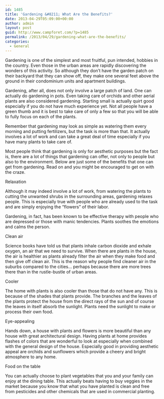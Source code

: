```yaml
---
id: 1485
title: 'Gardening &#8211; What Are the Benefits?'
date: 2013-04-29T05:09:00+00:00
author: admin
layout: post
guid: http://www.campforet.com/?p=1485
permalink: /2013/04/29/gardening-what-are-the-benefits/
categories:
  - General
---
```

Gardening is one of the simplest and most fruitful, pun intended, hobbies in the country. Even those in the urban areas are rapidly discovering the wonders of this activity. So although they don’t have the garden patch on their backyard that they can show off, they make one several feet above the ground in their condominium units and apartment buildings.

Gardening, after all, does not only involve a large patch of land. One can actually do gardening in pots. Even taking care of orchids and other aerial plants are also considered gardening. Starting small is actually quirt good especially if you do not have much experience yet. Not all people have a green thumb and it is best to take care of only a few so that you will be able to fully focus on each of the plants.

Remember that gardening may look as simple as watering them every morning and putting fertilizers, but the task is more than that. It actually involves a lot of work and can take a great deal of time especially if you have many plants to take care of.

Most people think that gardening is only for aesthetic purposes but the fact is, there are a lot of things that gardening can offer, not only to people but also to the environment. Below are just some of the benefits that one can get from gardening. Read on and you might be encouraged to get on with the craze.

Relaxation

Although it may indeed involve a lot of work, from watering the plants to cutting the unwanted shrubs in the surrounding areas, gardening relaxes people. This is especially true with people who are already used to the task and are simply enjoying the &#8220;flowers&#8221; of their labor.

Gardening, in fact, has been known to be effective therapy with people who are depressed or those with manic tendencies. Plants soothes the emotions and calms the person.

Clean air

Science books have told us that plants inhale carbon dioxide and exhale oxygen, an air that we need to survive. When there are plants in the house, the air is healthier as plants already filter the air when they make food and then give off clean air. This is the reason why people find cleaner air in the suburbs compared to the cities… perhaps because there are more trees there than in the rustle-bustle of urban areas.

Cooler

The home with plants is also cooler than those that do not have any. This is because of the shades that plants provide. The branches and the leaves of the plants protect the house from the direct rays of the sun and of course the leaves in itself absorb the sunlight. Plants need the sunlight to make or process their own food.

Eye-appealing

Hands down, a house with plants and flowers is more beautiful than any house with great architectural design. Having plants at home provides flashes of colors that are wonderful to look at especially when combined with the general design of the house. Especially good in providing aesthetic appeal are orchids and sunflowers which provide a cheery and bright atmosphere to any home.

Food on the table

You can actually choose to plant vegetables that you and your family can enjoy at the dining table. This actually beats having to buy veggies in the market because you know that what you have planted is clean and free from pesticides and other chemicals that are used in commercial planting.